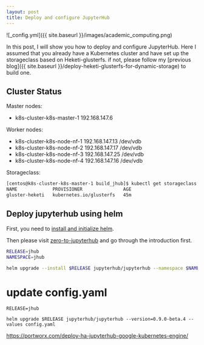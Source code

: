 ```yaml
---
layout: post
title: Deploy and configure JupyterHub
---
```


![_config.yml]({{ site.baseurl }}/images/academic_computing.png)

In this post, I will show you how to deploy and configure JupyterHub.
Here I assumed that you already have a Kubernetes cluster and have set up the storageclass based on Heketi-glusterfs.
if not, please follow my [previous blog]({{ site.baseurl }}/deploy-heketi-glusterfs-for-dynamic-storage) to build one.

## Cluster Status

Master nodes:
- k8s-cluster-k8s-master-1 192.168.147.6

Worker nodes:
- k8s-cluster-k8s-node-nf-1 192.168.147.13 /dev/vdb
- k8s-cluster-k8s-node-nf-2 192.168.147.17 /dev/vdb
- k8s-cluster-k8s-node-nf-3 192.168.147.25 /dev/vdb
- k8s-cluster-k8s-node-nf-4 192.168.147.16 /dev/vdb

Storageclass:
```bash
[centos@k8s-cluster-k8s-master-1 build_jhub]$ kubectl get storageclass
NAME             PROVISIONER               AGE
gluster-heketi   kubernetes.io/glusterfs   45m
```

## Deploy jupyterhub using helm

First, you need to [install and initialize helm](https://zero-to-jupyterhub.readthedocs.io/en/stable/setup-helm.html).

Then please visit [zero-to-jupyterhub](https://zero-to-jupyterhub.readthedocs.io/en/stable/setup-jupyterhub.html) and go through the introduction first.

```bash
RELEASE=jhub
NAMESPACE=jhub

helm upgrade --install $RELEASE jupyterhub/jupyterhub --namespace $NAMESPACE --version=0.9.0-beta.4 --values config.yaml
```

# update config.yaml
```
RELEASE=jhub

helm upgrade $RELEASE jupyterhub/jupyterhub --version=0.9.0-beta.4 --values config.yaml
```


https://portworx.com/deploy-ha-jupyterhub-google-kubernetes-engine/